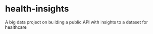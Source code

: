 # health-insights
A big data project on building a public API with insights to a dataset for healthcare
